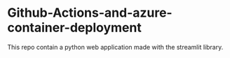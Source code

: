 # Github-Actions-and-azure-container-deployment

This repo contain a python web application made with the streamlit library.
